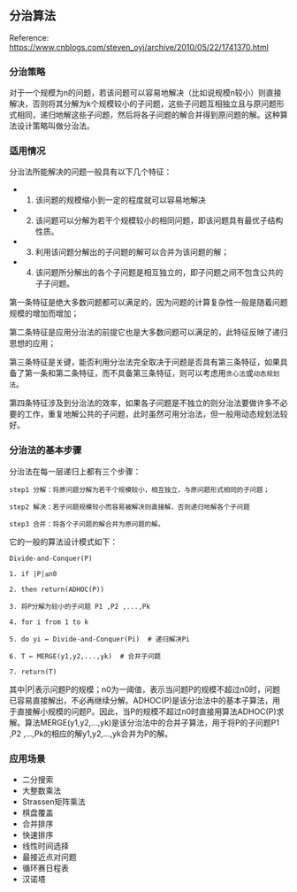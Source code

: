 ## 分治算法
Reference: https://www.cnblogs.com/steven_oyj/archive/2010/05/22/1741370.html
### 分治策略 
对于一个规模为n的问题，若该问题可以容易地解决（比如说规模n较小）则直接解决，否则将其分解为k个规模较小的子问题，这些子问题互相独立且与原问题形式相同，递归地解这些子问题，然后将各子问题的解合并得到原问题的解。这种算法设计策略叫做分治法。
### 适用情况
分治法所能解决的问题一般具有以下几个特征：

*  1) 该问题的规模缩小到一定的程度就可以容易地解决

*  2) 该问题可以分解为若干个规模较小的相同问题，即该问题具有最优子结构性质。

*  3) 利用该问题分解出的子问题的解可以合并为该问题的解；

*  4) 该问题所分解出的各个子问题是相互独立的，即子问题之间不包含公共的子子问题。

第一条特征是绝大多数问题都可以满足的，因为问题的计算复杂性一般是随着问题规模的增加而增加；

第二条特征是应用分治法的前提它也是大多数问题可以满足的，此特征反映了递归思想的应用；

第三条特征是关键，能否利用分治法完全取决于问题是否具有第三条特征，如果具备了第一条和第二条特征，而不具备第三条特征，则可以考虑用`贪心法`或`动态规划法`。

第四条特征涉及到分治法的效率，如果各子问题是不独立的则分治法要做许多不必要的工作，重复地解公共的子问题，此时虽然可用分治法，但一般用动态规划法较好。

### 分治法的基本步骤

分治法在每一层递归上都有三个步骤：

    step1 分解：将原问题分解为若干个规模较小，相互独立，与原问题形式相同的子问题；

    step2 解决：若子问题规模较小而容易被解决则直接解，否则递归地解各个子问题

    step3 合并：将各个子问题的解合并为原问题的解。

它的一般的算法设计模式如下：

    Divide-and-Conquer(P)

    1. if |P|≤n0

    2. then return(ADHOC(P))

    3. 将P分解为较小的子问题 P1 ,P2 ,...,Pk

    4. for i from 1 to k

    5. do yi ← Divide-and-Conquer(Pi)  # 递归解决Pi

    6. T ← MERGE(y1,y2,...,yk)  # 合并子问题

    7. return(T)
    
其中|P|表示问题P的规模；n0为一阈值，表示当问题P的规模不超过n0时，问题已容易直接解出，不必再继续分解。ADHOC(P)是该分治法中的基本子算法，用于直接解小规模的问题P。因此，当P的规模不超过n0时直接用算法ADHOC(P)求解。算法MERGE(y1,y2,...,yk)是该分治法中的合并子算法，用于将P的子问题P1 ,P2 ,...,Pk的相应的解y1,y2,...,yk合并为P的解。
    
### 应用场景
* 二分搜索
* 大整数乘法
* Strassen矩阵乘法
* 棋盘覆盖
* 合并排序
* 快速排序
* 线性时间选择
* 最接近点对问题
* 循环赛日程表
* 汉诺塔
